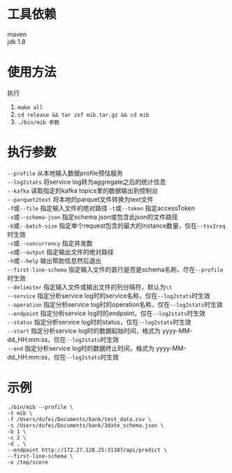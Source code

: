 # **工具依赖**
maven<br/>
jdk 1.8

# **使用方法**
执行<br/>
1) ```make all```<br/>
2) ```cd release && tar zxf mib.tar.gz && cd mib```<br/>
3) ```./bin/mib 参数```<br/>

# **执行参数**
```--profile``` 从本地输入数据profile预估服务<br/>
```--log2stats``` 将service log转为aggregate之后的统计信息<br/>
```--kafka``` 读取指定的kafka topics里的数据输出到控制台<br/>
```--parquet2text``` 将本地的parquet文件转换为text文件<br/>
```-f```或```--file``` 指定输入文件的绝对路径
```-t```或```--token``` 指定accessToken<br/>
```-s```或```--schema-json``` 指定schema json或包含此json的文件路径<br/>
```-b```或```--batch-size``` 指定单个request包含的最大的instance数量，仅在```--tsv2req```时生效<br/>
```-c```或```--concurrency``` 指定并发数<br/>
```-o```或```--output``` 指定输出文件的绝对路径<br/>
```-h```或```--help``` 输出帮助信息然后退出<br/>
```--first-line-schema``` 指定输入文件的首行是否是schema名称，尽在```--profile```时生效<br/>
```--delimiter``` 指定输入文件或输出文件的列分隔符，默认为```\t```<br/>
```--service``` 指定分析service log时的service名称，仅在```--log2stats```时生效<br/>
```--operation``` 指定分析service log时的operation名称，仅在```--log2stats```时生效<br/>
```--endpoint``` 指定分析service log时的endpoint，仅在```--log2stats```时生效<br/>
```--status``` 指定分析service log时的status，仅在```--log2stats```时生效<br/>
```--start``` 指定分析service log时的数据起始时间，格式为 yyyy-MM-dd_HH:mm:ss，仅在```--log2stats```时生效<br/>
```--end``` 指定分析service log时的数据终止时间，格式为 yyyy-MM-dd_HH:mm:ss，仅在```--log2stats```时生效<br/>

# **示例**
```
./bin/mib --profile \
-t mib \
-f /Users/dufei/Documents/bank/test_data.csv \
-s /Users/dufei/Documents/bank/3date_schema.json \
-b 1 \
-c 2 \
-d , \
--endpoint http://172.27.128.25:31107/api/predict \
--first-line-schema \
-o /tmp/score
```
